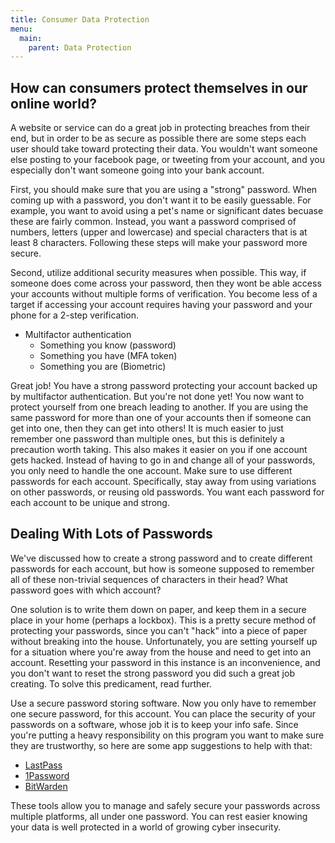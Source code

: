 ```yaml
---
title: Consumer Data Protection
menu:
  main:
    parent: Data Protection
---
```


## How can consumers protect themselves in our online world?

A website or service can do a great job in protecting breaches from their end, but in order to be as secure as possible there are some steps each user should take toward protecting their data. You wouldn't want someone else posting to your facebook page, or tweeting from your account, and you especially don't want someone going into your bank account.

First, you should make sure that you are using a "strong" password. When coming up with a password, you don't want it to be easily guessable. For example, you want to avoid using a pet's name or significant dates becuase these are fairly common.  Instead, you want a password comprised of numbers, letters (upper and lowercase) and special characters that is at least 8 characters. Following these steps will make your password more secure.

Second, utilize additional security measures when possible. This way, if someone does come across your password, then they wont be able access your accounts without multiple forms of verification. You become less of a target if accessing your account requires having your password and your phone for a 2-step verification.

* Multifactor authentication
    * Something you know (password)
    * Something you have (MFA token)
    * Something you are (Biometric)

Great job! You have a strong password protecting your account backed up by multifactor authentication. But you're not done yet! You now want to protect yourself from one breach leading to another. If you are using the same password for more than one of your accounts then if someone can get into one, then they can get into others! It is much easier to just remember one password than multiple ones, but this is definitely a precaution worth taking. This also makes it easier on you if one account gets hacked. Instead of having to go in and change all of your passwords, you only need to handle the one account. Make sure to use different passwords for each account. Specifically, stay away from using variations on other passwords, or reusing old passwords. You want each password for each account to be unique and strong.

## Dealing With Lots of Passwords

We've discussed how to create a strong password and to create different passwords for each account, but how is someone supposed to remember all of these non-trivial sequences of characters in their head? What password goes with which account?

One solution is to write them down on paper, and keep them in a secure place in your home (perhaps a lockbox). This is a pretty secure method of protecting your passwords, since you can't "hack" into a piece of paper without breaking into the house. Unfortunately, you are setting yourself up for a situation where you're away from the house and need to get into an account. Resetting your password in this instance is an inconvenience, and you don't want to reset the strong password you did such a great job creating. To solve this predicament, read further.

Use a secure password storing software. Now you only have to remember one secure password, for this account. You can place the security of your passwords on a software, whose job it is to keep your info safe. Since you're putting a heavy responsibility on this program you want to make sure they are trustworthy, so here are some app suggestions to help with that:

* [LastPass](https://www.lastpass.com/)
* [1Password](https://1password.com/)
* [BitWarden](https://bitwarden.com/)

These tools allow you to manage and safely secure your passwords across multiple platforms, all under one password. You can rest easier knowing your data is well protected in a world of growing cyber insecurity.
